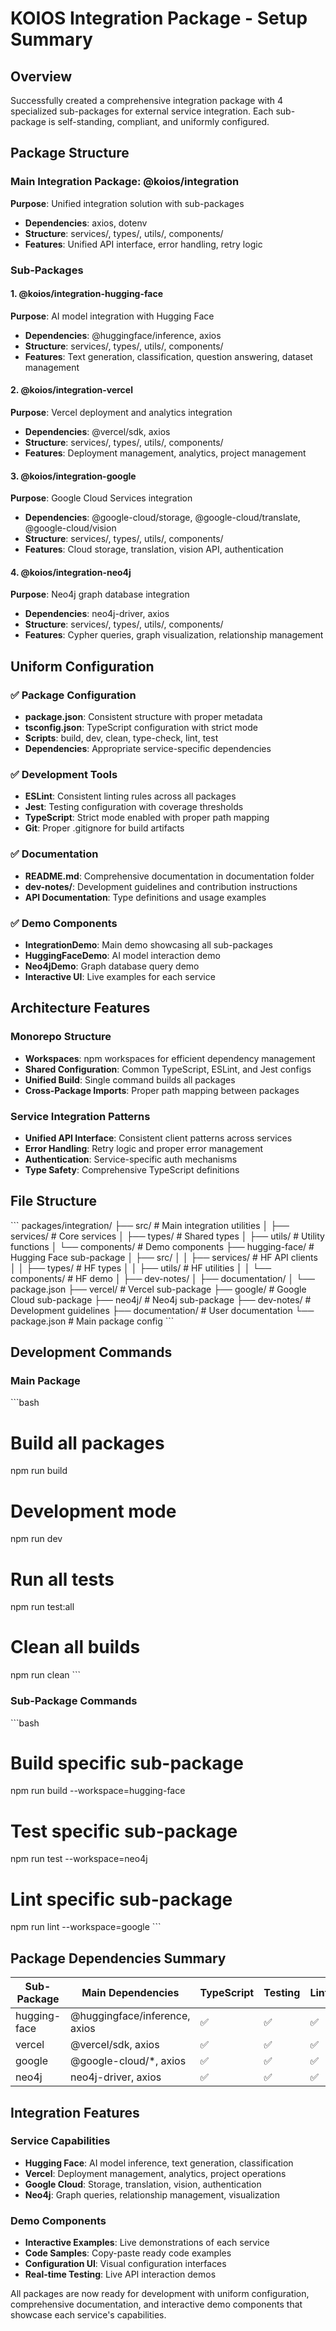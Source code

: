 # KOIOS Integration Package - Setup Summary

## Overview
Successfully created a comprehensive integration package with 4 specialized sub-packages for external service integration. Each sub-package is self-standing, compliant, and uniformly configured.

## Package Structure

### Main Integration Package: @koios/integration
**Purpose**: Unified integration solution with sub-packages
- **Dependencies**: axios, dotenv
- **Structure**: services/, types/, utils/, components/
- **Features**: Unified API interface, error handling, retry logic

### Sub-Packages

#### 1. @koios/integration-hugging-face
**Purpose**: AI model integration with Hugging Face
- **Dependencies**: @huggingface/inference, axios
- **Structure**: services/, types/, utils/, components/
- **Features**: Text generation, classification, question answering, dataset management

#### 2. @koios/integration-vercel
**Purpose**: Vercel deployment and analytics integration
- **Dependencies**: @vercel/sdk, axios
- **Structure**: services/, types/, utils/, components/
- **Features**: Deployment management, analytics, project management

#### 3. @koios/integration-google
**Purpose**: Google Cloud Services integration
- **Dependencies**: @google-cloud/storage, @google-cloud/translate, @google-cloud/vision
- **Structure**: services/, types/, utils/, components/
- **Features**: Cloud storage, translation, vision API, authentication

#### 4. @koios/integration-neo4j
**Purpose**: Neo4j graph database integration
- **Dependencies**: neo4j-driver, axios
- **Structure**: services/, types/, utils/, components/
- **Features**: Cypher queries, graph visualization, relationship management

## Uniform Configuration

### ✅ Package Configuration
- **package.json**: Consistent structure with proper metadata
- **tsconfig.json**: TypeScript configuration with strict mode
- **Scripts**: build, dev, clean, type-check, lint, test
- **Dependencies**: Appropriate service-specific dependencies

### ✅ Development Tools
- **ESLint**: Consistent linting rules across all packages
- **Jest**: Testing configuration with coverage thresholds
- **TypeScript**: Strict mode enabled with proper path mapping
- **Git**: Proper .gitignore for build artifacts

### ✅ Documentation
- **README.md**: Comprehensive documentation in documentation folder
- **dev-notes/**: Development guidelines and contribution instructions
- **API Documentation**: Type definitions and usage examples

### ✅ Demo Components
- **IntegrationDemo**: Main demo showcasing all sub-packages
- **HuggingFaceDemo**: AI model interaction demo
- **Neo4jDemo**: Graph database query demo
- **Interactive UI**: Live examples for each service

## Architecture Features

### Monorepo Structure
- **Workspaces**: npm workspaces for efficient dependency management
- **Shared Configuration**: Common TypeScript, ESLint, and Jest configs
- **Unified Build**: Single command builds all packages
- **Cross-Package Imports**: Proper path mapping between packages

### Service Integration Patterns
- **Unified API Interface**: Consistent client patterns across services
- **Error Handling**: Retry logic and proper error management
- **Authentication**: Service-specific auth mechanisms
- **Type Safety**: Comprehensive TypeScript definitions

## File Structure
\`\`\`
packages/integration/
├── src/                          # Main integration utilities
│   ├── services/                 # Core services
│   ├── types/                    # Shared types
│   ├── utils/                    # Utility functions
│   └── components/               # Demo components
├── hugging-face/                 # Hugging Face sub-package
│   ├── src/
│   │   ├── services/            # HF API clients
│   │   ├── types/               # HF types
│   │   ├── utils/               # HF utilities
│   │   └── components/          # HF demo
│   ├── dev-notes/
│   ├── documentation/
│   └── package.json
├── vercel/                       # Vercel sub-package
├── google/                       # Google Cloud sub-package
├── neo4j/                        # Neo4j sub-package
├── dev-notes/                    # Development guidelines
├── documentation/                # User documentation
└── package.json                  # Main package config
\`\`\`

## Development Commands

### Main Package
\`\`\`bash
# Build all packages
npm run build

# Development mode
npm run dev

# Run all tests
npm run test:all

# Clean all builds
npm run clean
\`\`\`

### Sub-Package Commands
\`\`\`bash
# Build specific sub-package
npm run build --workspace=hugging-face

# Test specific sub-package
npm run test --workspace=neo4j

# Lint specific sub-package
npm run lint --workspace=google
\`\`\`

## Package Dependencies Summary

| Sub-Package | Main Dependencies | TypeScript | Testing | Linting | Build |
|-------------|-------------------|------------|---------|---------|-------|
| hugging-face | @huggingface/inference, axios | ✅ | ✅ | ✅ | ✅ |
| vercel | @vercel/sdk, axios | ✅ | ✅ | ✅ | ✅ |
| google | @google-cloud/*, axios | ✅ | ✅ | ✅ | ✅ |
| neo4j | neo4j-driver, axios | ✅ | ✅ | ✅ | ✅ |

## Integration Features

### Service Capabilities
- **Hugging Face**: AI model inference, text generation, classification
- **Vercel**: Deployment management, analytics, project operations
- **Google Cloud**: Storage, translation, vision, authentication
- **Neo4j**: Graph queries, relationship management, visualization

### Demo Components
- **Interactive Examples**: Live demonstrations of each service
- **Code Samples**: Copy-paste ready code examples
- **Configuration UI**: Visual configuration interfaces
- **Real-time Testing**: Live API interaction demos

All packages are now ready for development with uniform configuration, comprehensive documentation, and interactive demo components that showcase each service's capabilities.
